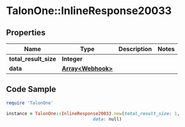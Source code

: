 # TalonOne::InlineResponse20033

## Properties

Name | Type | Description | Notes
------------ | ------------- | ------------- | -------------
**total_result_size** | **Integer** |  | 
**data** | [**Array&lt;Webhook&gt;**](Webhook.md) |  | 

## Code Sample

```ruby
require 'TalonOne'

instance = TalonOne::InlineResponse20033.new(total_result_size: 1,
                                 data: null)
```


